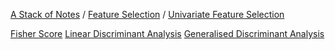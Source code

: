[A Stack of Notes](a-stack-of-notes) / [Feature Selection](feature-selection) / [Univariate Feature Selection](univariate-feature-selection)

[Fisher Score](fisher-score)
[Linear Discriminant Analysis](linear-discriminant-analysis)
[Generalised Discriminant Analysis](generalised-discriminant-analysis)
